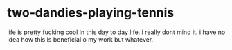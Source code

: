 # two-dandies-playing-tennis
life is pretty fucking cool in this day to day life. i really dont mind it. i have no idea how this is beneficial o my work but whatever.
